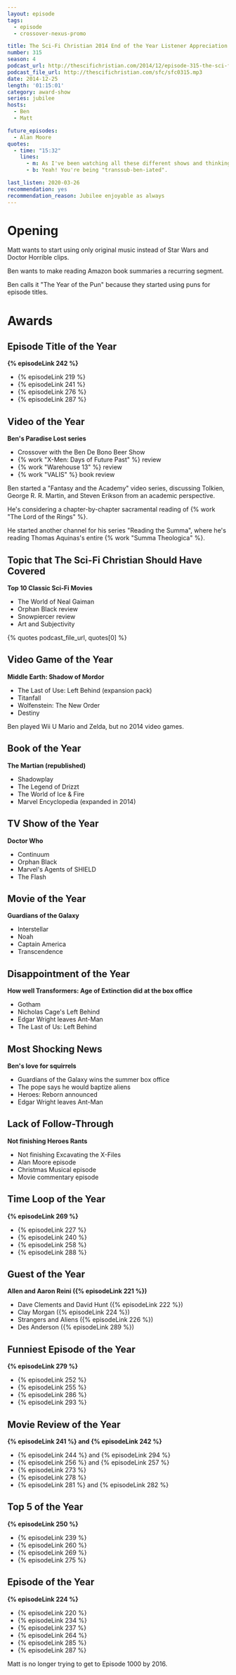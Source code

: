 ```yaml
---
layout: episode
tags:
  - episode
  - crossover-nexus-promo

title: The Sci-Fi Christian 2014 End of the Year Listener Appreciation Jubilee
number: 315
season: 4
podcast_url: http://thescifichristian.com/2014/12/episode-315-the-sci-fi-christian-2014-end-of-the-year-listener-appreciation-jubilee/
podcast_file_url: http://thescifichristian.com/sfc/sfc0315.mp3
date: 2014-12-25
length: '01:15:01'
category: award-show
series: jubilee
hosts:
  - Ben
  - Matt

future_episodes:
  - Alan Moore
quotes:
  - time: "15:32"
    lines:
      - m: As I've been watching all these different shows and thinking, "I'm not looking forward to watching this, I'm just gonna cut it out", I started wondering, did Ben change me? Do I like anything anymore?
      - b: Yeah! You're being "transsub-ben-iated".

last_listen: 2020-03-26
recommendation: yes
recommendation_reason: Jubilee enjoyable as always
---
```

# Opening
Matt wants to start using only original music instead of Star Wars and Doctor Horrible clips. 

Ben wants to make reading Amazon book summaries a recurring segment.

Ben calls it "The Year of the Pun" because they started using puns for episode titles.



# Awards
## Episode Title of the Year
<b>{% episodeLink 242 %}</b>
- {% episodeLink 219 %}
- {% episodeLink 241 %}
- {% episodeLink 276 %}
- {% episodeLink 287 %}

## Video of the Year
**Ben's Paradise Lost series**
- Crossover with the Ben De Bono Beer Show
- {% work "X-Men: Days of Future Past" %} review
- {% work "Warehouse 13" %} review
- {% work "VALIS" %} book review

Ben started a "Fantasy and the Academy" video series, discussing Tolkien, George R. R. Martin, and Steven Erikson from an academic perspective.

He's considering a chapter-by-chapter sacramental reading of {% work "The Lord of the Rings" %}.

He started another channel for his series "Reading the Summa", where he's reading Thomas Aquinas's entire {% work "Summa Theologica" %}.

## Topic that The Sci-Fi Christian Should Have Covered
**Top 10 Classic Sci-Fi Movies**
- The World of Neal Gaiman
- Orphan Black review
- Snowpiercer review
- Art and Subjectivity

{% quotes podcast_file_url, quotes[0] %}

## Video Game of the Year
**Middle Earth: Shadow of Mordor**
- The Last of Use: Left Behind (expansion pack)
- Titanfall
- Wolfenstein: The New Order
- Destiny

Ben played Wii U Mario and Zelda, but no 2014 video games.

## Book of the Year
**The Martian (republished)**
- Shadowplay
- The Legend of Drizzt
- The World of Ice & Fire
- Marvel Encyclopedia (expanded in 2014)

## TV Show of the Year
**Doctor Who**
- Continuum
- Orphan Black
- Marvel's Agents of SHIELD
- The Flash

## Movie of the Year
**Guardians of the Galaxy**
- Interstellar
- Noah
- Captain America
- Transcendence

## Disappointment of the Year
**How well Transformers: Age of Extinction did at the box office**
- Gotham
- Nicholas Cage's Left Behind
- Edgar Wright leaves Ant-Man
- The Last of Us: Left Behind

## Most Shocking News
**Ben's love for squirrels**
- Guardians of the Galaxy wins the summer box office
- The pope says he would baptize aliens
- Heroes: Reborn announced
- Edgar Wright leaves Ant-Man

## Lack of Follow-Through
**Not finishing Heroes Rants**
- Not finishing Excavating the X-Files
- Alan Moore episode
- Christmas Musical episode
- Movie commentary episode

## Time Loop of the Year
<b>{% episodeLink 269 %}</b>
- {% episodeLink 227 %}
- {% episodeLink 240 %}
- {% episodeLink 258 %}
- {% episodeLink 288 %}

## Guest of the Year
<b>Allen and Aaron Reini ({% episodeLink 221 %})</b>
- Dave Clements and David Hunt ({% episodeLink 222 %})
- Clay Morgan ({% episodeLink 224 %})
- Strangers and Aliens ({% episodeLink 226 %})
- Des Anderson ({% episodeLink 289 %})

## Funniest Episode of the Year
<b>{% episodeLink 279 %}</b>
- {% episodeLink 252 %}
- {% episodeLink 255 %}
- {% episodeLink 286 %}
- {% episodeLink 293 %}

## Movie Review of the Year
<b>{% episodeLink 241 %} and {% episodeLink 242 %}</b>
- {% episodeLink 244 %} and {% episodeLink 294 %}
- {% episodeLink 256 %} and {% episodeLink 257 %}
- {% episodeLink 273 %}
- {% episodeLink 278 %}
- {% episodeLink 281 %} and {% episodeLink 282 %}

## Top 5 of the Year
<b>{% episodeLink 250 %}</b>
- {% episodeLink 239 %}
- {% episodeLink 260 %}
- {% episodeLink 269 %}
- {% episodeLink 275 %}

## Episode of the Year
<b>{% episodeLink 224 %}</b>
- {% episodeLink 220 %}
- {% episodeLink 234 %}
- {% episodeLink 237 %}
- {% episodeLink 264 %}
- {% episodeLink 285 %}
- {% episodeLink 287 %}

Matt is no longer trying to get to Episode 1000 by 2016.